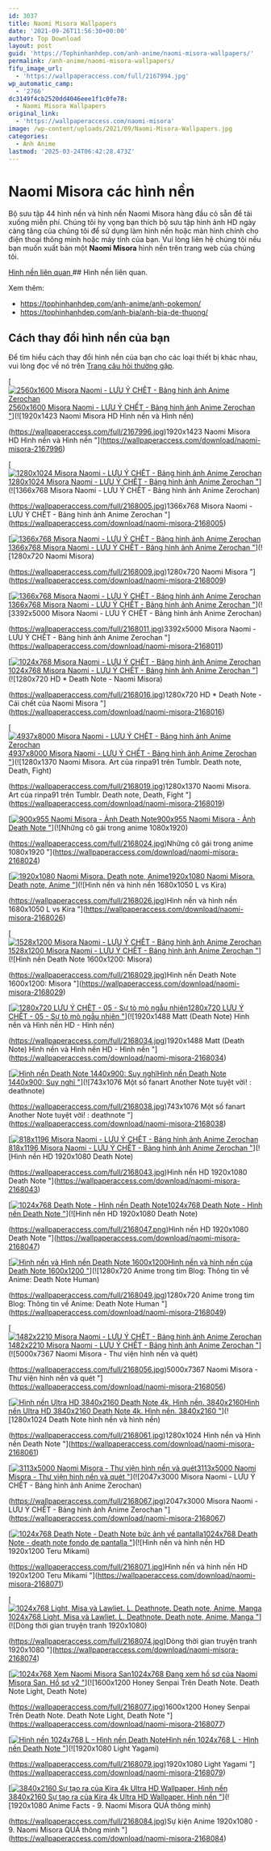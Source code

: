 ```yaml
---
id: 3037
title: Naomi Misora Wallpapers
date: '2021-09-26T11:56:30+00:00'
author: Top Download
layout: post
guid: 'https://Tophinhanhdep.com/anh-anime/naomi-misora-wallpapers/'
permalink: /anh-anime/naomi-misora-wallpapers/
fifu_image_url:
  - 'https://wallpaperaccess.com/full/2167994.jpg'
wp_automatic_camp:
  - '2766'
dc3149f4cb2520dd4046eee1f1c0fe78:
  - Naomi Misora Wallpapers
original_link:
  - 'https://wallpaperaccess.com/naomi-misora'
image: /wp-content/uploads/2021/09/Naomi-Misora-Wallpapers.jpg
categories:
  - Ảnh Anime
lastmod: '2025-03-24T06:42:28.473Z'
---
```

# Naomi Misora ​​các hình nền

Bộ sưu tập 44 hình nền và hình nền Naomi Misora ​​hàng đầu có sẵn để tải xuống miễn phí. Chúng tôi hy vọng bạn thích bộ sưu tập hình ảnh HD ngày càng tăng của chúng tôi để sử dụng làm hình nền hoặc màn hình chính cho điện thoại thông minh hoặc máy tính của bạn. Vui lòng liên hệ chúng tôi nếu bạn muốn xuất bản một **Naomi Misora** hình nền trên trang web của chúng tôi.

[Hình nền liên quan ](#related) ## Hình nền liên quan.

   
 Xem thêm:

   
- <https://tophinhanhdep.com/anh-anime/anh-pokemon/>
- <https://tophinhanhdep.com/anh-bia/anh-bia-de-thuong/>

## Cách thay đổi hình nền của bạn

Để tìm hiểu cách thay đổi hình nền của bạn cho các loại thiết bị khác nhau, vui lòng đọc về nó trên [Trang câu hỏi thường gặp](https://tophinhanhdep.com/faq/).

  
[[![2560x1600 Misora ​​Naomi - LƯU Ý CHẾT - Bảng hình ảnh Anime Zerochan](https://wallpaperaccess.com/full/2167994.jpg)2560x1600 Misora ​​Naomi - LƯU Ý CHẾT - Bảng hình ảnh Anime Zerochan "](https://wallpaperaccess.com/download/naomi-misora-2167994)](![1920x1423 Naomi Misora ​​HD Hình nền và Hình nền)

(https://wallpaperaccess.com/full/2167996.jpg)1920x1423 Naomi Misora ​​HD Hình nền và Hình nền "](https://wallpaperaccess.com/download/naomi-misora-2167996)

[[![1280x1024 Misora ​​Naomi - LƯU Ý CHẾT - Bảng hình ảnh Anime Zerochan](https://wallpaperaccess.com/full/2167998.jpg)1280x1024 Misora ​​Naomi - LƯU Ý CHẾT - Bảng hình ảnh Anime Zerochan "](https://wallpaperaccess.com/download/naomi-misora-2167998)](![1366x768 Misora ​​Naomi - LƯU Ý CHẾT - Bảng hình ảnh Anime Zerochan)

(https://wallpaperaccess.com/full/2168005.jpg)1366x768 Misora ​​Naomi - LƯU Ý CHẾT - Bảng hình ảnh Anime Zerochan "](https://wallpaperaccess.com/download/naomi-misora-2168005)

[[![1366x768 Misora ​​Naomi - LƯU Ý CHẾT - Bảng hình ảnh Anime Zerochan](https://wallpaperaccess.com/full/2168008.jpg)1366x768 Misora ​​Naomi - LƯU Ý CHẾT - Bảng hình ảnh Anime Zerochan "](https://wallpaperaccess.com/download/naomi-misora-2168008)](![1280x720 Naomi Misora)

(https://wallpaperaccess.com/full/2168009.jpg)1280x720 Naomi Misora ​​"](https://wallpaperaccess.com/download/naomi-misora-2168009)

[[![1366x768 Misora ​​Naomi - LƯU Ý CHẾT - Bảng hình ảnh Anime Zerochan](https://wallpaperaccess.com/full/2168010.jpg)1366x768 Misora ​​Naomi - LƯU Ý CHẾT - Bảng hình ảnh Anime Zerochan "](https://wallpaperaccess.com/download/naomi-misora-2168010)](![3392x5000 Misora ​​Naomi - LƯU Ý CHẾT - Bảng hình ảnh Anime Zerochan)

(https://wallpaperaccess.com/full/2168011.jpg)3392x5000 Misora ​​Naomi - LƯU Ý CHẾT - Bảng hình ảnh Anime Zerochan "](https://wallpaperaccess.com/download/naomi-misora-2168011)

[[![1024x768 Misora ​​Naomi - LƯU Ý CHẾT - Bảng hình ảnh Anime Zerochan](https://wallpaperaccess.com/full/2168014.jpg)1024x768 Misora ​​Naomi - LƯU Ý CHẾT - Bảng hình ảnh Anime Zerochan "](https://wallpaperaccess.com/download/naomi-misora-2168014)](![1280x720 HD * Death Note - Naomi Misora)

(https://wallpaperaccess.com/full/2168016.jpg)1280x720 HD \* Death Note - Cái chết của Naomi Misora ​​"](https://wallpaperaccess.com/download/naomi-misora-2168016)

[[![4937x8000 Misora ​​Naomi - LƯU Ý CHẾT - Bảng hình ảnh Anime Zerochan](https://wallpaperaccess.com/full/2168017.jpg)4937x8000 Misora ​​Naomi - LƯU Ý CHẾT - Bảng hình ảnh Anime Zerochan "](https://wallpaperaccess.com/download/naomi-misora-2168017)](![1280x1370 Naomi Misora.  Art của rinpa91 trên Tumblr.  Death note, Death, Fight)

(https://wallpaperaccess.com/full/2168019.jpg)1280x1370 Naomi Misora. Art của rinpa91 trên Tumblr. Death note, Death, Fight "](https://wallpaperaccess.com/download/naomi-misora-2168019)

[[![900x955 Naomi Misora ​​- Ảnh Death Note](https://wallpaperaccess.com/full/2168020.jpg)900x955 Naomi Misora ​​- Ảnh Death Note "](https://wallpaperaccess.com/download/naomi-misora-2168020)](![Những cô gái trong anime 1080x1920)

(https://wallpaperaccess.com/full/2168024.jpg)Những cô gái trong anime 1080x1920 "](https://wallpaperaccess.com/download/naomi-misora-2168024)

[[![1920x1080 Naomi Misora.  Death note, Anime](https://wallpaperaccess.com/full/2168025.jpg)1920x1080 Naomi Misora. Death note, Anime "](https://wallpaperaccess.com/download/naomi-misora-2168025)](![Hình nền và hình nền 1680x1050 L vs Kira)

(https://wallpaperaccess.com/full/2168026.jpg)Hình nền và hình nền 1680x1050 L vs Kira "](https://wallpaperaccess.com/download/naomi-misora-2168026)

[[![1528x1200 Misora ​​Naomi - LƯU Ý CHẾT - Bảng hình ảnh Anime Zerochan](https://wallpaperaccess.com/full/2168027.jpg)1528x1200 Misora ​​Naomi - LƯU Ý CHẾT - Bảng hình ảnh Anime Zerochan "](https://wallpaperaccess.com/download/naomi-misora-2168027)](![Hình nền Death Note 1600x1200: Misora)

(https://wallpaperaccess.com/full/2168029.jpg)Hình nền Death Note 1600x1200: Misora ​​"](https://wallpaperaccess.com/download/naomi-misora-2168029)

[[![1280x720 LƯU Ý CHẾT - 05 - Sự tò mò ngẫu nhiên](https://wallpaperaccess.com/full/2168032.jpg)1280x720 LƯU Ý CHẾT - 05 - Sự tò mò ngẫu nhiên "](https://wallpaperaccess.com/download/naomi-misora-2168032)](![1920x1488 Matt (Death Note) Hình nền và Hình nền HD - Hình nền)

(https://wallpaperaccess.com/full/2168034.jpg)1920x1488 Matt (Death Note) Hình nền và Hình nền HD - Hình nền "](https://wallpaperaccess.com/download/naomi-misora-2168034)

[[![Hình nền Death Note 1440x900: Suy nghĩ](https://wallpaperaccess.com/full/2168036.jpg)Hình nền Death Note 1440x900: Suy nghĩ "](https://wallpaperaccess.com/download/naomi-misora-2168036)](![743x1076 Một số fanart Another Note tuyệt vời!  : deathnote)

(https://wallpaperaccess.com/full/2168038.jpg)743x1076 Một số fanart Another Note tuyệt vời! : deathnote "](https://wallpaperaccess.com/download/naomi-misora-2168038)

[[![818x1196 Misora ​​Naomi - LƯU Ý CHẾT - Bảng hình ảnh Anime Zerochan](https://wallpaperaccess.com/full/2168039.jpg)818x1196 Misora ​​Naomi - LƯU Ý CHẾT - Bảng hình ảnh Anime Zerochan "](https://wallpaperaccess.com/download/naomi-misora-2168039)](![Hình nền HD 1920x1080 Death Note)

(https://wallpaperaccess.com/full/2168043.jpg)Hình nền HD 1920x1080 Death Note "](https://wallpaperaccess.com/download/naomi-misora-2168043)

[[![1024x768 Death Note - Hình nền Death Note](https://wallpaperaccess.com/full/2168045.jpg)1024x768 Death Note - Hình nền Death Note "](https://wallpaperaccess.com/download/naomi-misora-2168045)](![Hình nền HD 1920x1080 Death Note)

(https://wallpaperaccess.com/full/2168047.png)Hình nền HD 1920x1080 Death Note "](https://wallpaperaccess.com/download/naomi-misora-2168047)

[[![Hình nền và Hình nền Death Note 1600x1200](https://wallpaperaccess.com/full/2168048.jpg)Hình nền và hình nền của Death Note 1600x1200 "](https://wallpaperaccess.com/download/naomi-misora-2168048)](![1280x720 Anime trong tim Blog: Thông tin về Anime: Death Note Human)

(https://wallpaperaccess.com/full/2168049.jpg)1280x720 Anime trong tim Blog: Thông tin về Anime: Death Note Human "](https://wallpaperaccess.com/download/naomi-misora-2168049)

[[![1482x2210 Misora ​​Naomi - LƯU Ý CHẾT - Bảng hình ảnh Anime Zerochan](https://wallpaperaccess.com/full/2168050.jpg)1482x2210 Misora ​​Naomi - LƯU Ý CHẾT - Bảng hình ảnh Anime Zerochan "](https://wallpaperaccess.com/download/naomi-misora-2168050)](![5000x7367 Naomi Misora ​​- Thư viện hình nền và quét)

(https://wallpaperaccess.com/full/2168056.jpg)5000x7367 Naomi Misora ​​- Thư viện hình nền và quét "](https://wallpaperaccess.com/download/naomi-misora-2168056)

[[![Hình nền Ultra HD 3840x2160 Death Note 4k.  Hình nền.  3840x2160](https://wallpaperaccess.com/full/2026102.png)Hình nền Ultra HD 3840x2160 Death Note 4k. Hình nền. 3840x2160 "](https://wallpaperaccess.com/download/naomi-misora-2026102)](![1280x1024 Death Note hình nền và hình nền)

(https://wallpaperaccess.com/full/2168061.jpg)1280x1024 Hình nền và Hình nền Death Note "](https://wallpaperaccess.com/download/naomi-misora-2168061)

[[![3113x5000 Naomi Misora ​​- Thư viện hình nền và quét](https://wallpaperaccess.com/full/2168064.jpg)3113x5000 Naomi Misora ​​- Thư viện hình nền và quét "](https://wallpaperaccess.com/download/naomi-misora-2168064)](![2047x3000 Misora ​​Naomi - LƯU Ý CHẾT - Bảng hình ảnh Anime Zerochan)

(https://wallpaperaccess.com/full/2168067.jpg)2047x3000 Misora ​​Naomi - LƯU Ý CHẾT - Bảng hình ảnh Anime Zerochan "](https://wallpaperaccess.com/download/naomi-misora-2168067)

[[![1024x768 Death Note - Death Note bức ảnh về pantalla](https://wallpaperaccess.com/full/2168069.jpg)1024x768 Death Note - death note fondo de pantalla "](https://wallpaperaccess.com/download/naomi-misora-2168069)](![Hình nền và hình nền HD 1920x1200 Teru Mikami)

(https://wallpaperaccess.com/full/2168071.jpg)Hình nền và hình nền HD 1920x1200 Teru Mikami "](https://wallpaperaccess.com/download/naomi-misora-2168071)

[[![1024x768 Light, Misa và Lawliet.  L. Deathnote.  Death note, Anime, Manga](https://wallpaperaccess.com/full/2168073.jpg)1024x768 Light, Misa và Lawliet. L. Deathnote. Death note, Anime, Manga "](https://wallpaperaccess.com/download/naomi-misora-2168073)](![Dòng thời gian truyện tranh 1920x1080)

(https://wallpaperaccess.com/full/2168074.jpg)Dòng thời gian truyện tranh 1920x1080 "](https://wallpaperaccess.com/download/naomi-misora-2168074)

[[![1024x768 Xem Naomi Misora ​​San](https://wallpaperaccess.com/full/2168075.jpg)1024x768 Đang xem hồ sơ của Naomi Misora ​​San. Hồ sơ v2 "](https://wallpaperaccess.com/download/naomi-misora-2168075)](![1600x1200 Honey Senpai Trên Death Note.  Death Note Light, Death Note)

(https://wallpaperaccess.com/full/2168077.jpg)1600x1200 Honey Senpai Trên Death Note. Death Note Light, Death Note "](https://wallpaperaccess.com/download/naomi-misora-2168077)

[[![Hình nền 1024x768 L - Hình nền Death Note](https://wallpaperaccess.com/full/1081987.jpg)Hình nền 1024x768 L - Hình nền Death Note "](https://wallpaperaccess.com/download/naomi-misora-1081987)](![1920x1080 Light Yagami)

(https://wallpaperaccess.com/full/2168079.jpg)1920x1080 Light Yagami "](https://wallpaperaccess.com/download/naomi-misora-2168079)

[[![3840x2160 Sự tạo ra của Kira 4k Ultra HD Wallpaper.  Hình nền](https://wallpaperaccess.com/full/2168083.jpg)3840x2160 Sự tạo ra của Kira 4k Ultra HD Wallpaper. Hình nền "](https://wallpaperaccess.com/download/naomi-misora-2168083)](![1920x1080 Anime Facts - 9. Naomi Misora ​​QUÁ thông minh)

(https://wallpaperaccess.com/full/2168084.jpg)Sự kiện Anime 1920x1080 - 9. Naomi Misora ​​QUÁ thông minh "](https://wallpaperaccess.com/download/naomi-misora-2168084)
